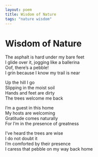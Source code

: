 ```yaml
---
layout: poem
title: Wisdom of Nature
tags: "nature wisdom"
---
```


# Wisdom of Nature

The asphalt is hard under my bare feet  
I glide over it, jogging like a ballerina  
Oof, there’s a pebble!  
I grin because I know my trail is near

Up the hill I go  
Slipping in the moist soil  
Hands and feet are dirty  
The trees welcome me back

I’m a guest in this home  
My hosts are welcoming  
Gratitude comes naturally  
For I’m in the presence of greatness

I’ve heard the trees are wise  
I do not doubt it  
I’m comforted by their presence  
I caress that pebble on my way back home
